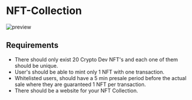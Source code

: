 # NFT-Collection

![preview](https://i.imgur.com/fVxV66f_d.webp?maxwidth=1520&fidelity=grand)

## Requirements

- There should only exist 20 Crypto Dev NFT's and each one of them should be unique.
- User's should be able to mint only 1 NFT with one transaction.
- Whitelisted users, should have a 5 min presale period before the actual sale where they are guaranteed 1 NFT per transaction.
- There should be a website for your NFT Collection.
